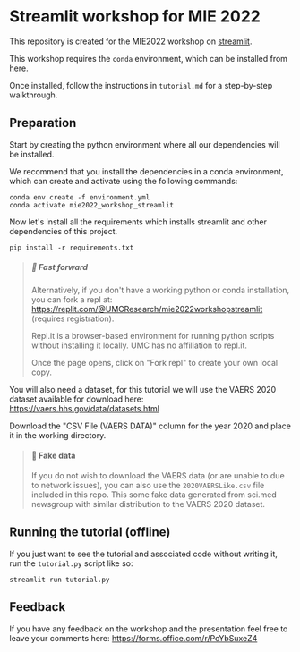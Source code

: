 # Streamlit workshop for MIE 2022

This repository is created for the MIE2022 workshop on [streamlit](https://streamlit.io).

This workshop requires the `conda` environment, which can be installed from [here](https://docs.conda.io/en/latest/miniconda.html).

Once installed, follow the instructions in `tutorial.md` for a step-by-step walkthrough. 

## Preparation

Start by creating the python environment where all our dependencies will be installed.

We recommend that you install the dependencies in a conda environment, which can create and activate using the following commands:

```
conda env create -f environment.yml
conda activate mie2022_workshop_streamlit
```

Now let's install all the requirements which installs streamlit and other dependencies of this project.

```
pip install -r requirements.txt
```

> ##### :rocket: Fast forward
> Alternatively, if you don't have a working python or conda installation, you can fork a repl at: https://replit.com/@UMCResearch/mie2022workshopstreamlit (requires registration).
>
> Repl.it is a browser-based environment for running python scripts without installing it locally. UMC has no affiliation to repl.it.
> 
> Once the page opens, click on "Fork repl" to create your own local copy.

You will also need a dataset, for this tutorial we will use the VAERS 2020 dataset available for download here: https://vaers.hhs.gov/data/datasets.html

Download the "CSV File (VAERS DATA)" column for the year 2020 and place it in the working directory.

> #### :lying_face: Fake data
> 
> If you do not wish to download the VAERS data (or are unable to due to network issues), you can also use the `2020VAERSLike.csv` file included in this repo. This some fake data generated from sci.med newsgroup with similar distribution to the VAERS 2020 dataset.


## Running the tutorial (offline)

If you just want to see the tutorial and associated code without writing it, run the `tutorial.py` script like so:

```
streamlit run tutorial.py
```

## Feedback

If you have any feedback on the workshop and the presentation feel free to leave your comments here: https://forms.office.com/r/PcYbSuxeZ4
